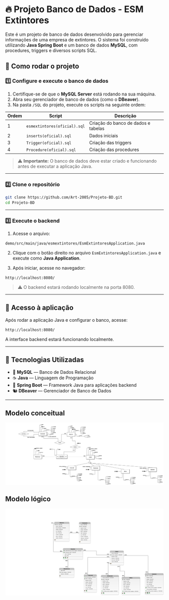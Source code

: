 # 🔥 Projeto Banco de Dados - ESM Extintores

Este é um projeto de banco de dados desenvolvido para gerenciar informações de uma empresa de extintores. O sistema foi construído utilizando **Java Spring Boot** e um banco de dados **MySQL**, com procedures, triggers e diversos scripts SQL.

## 🚀 Como rodar o projeto

### 1️⃣ Configure e execute o banco de dados

1. Certifique-se de que o **MySQL Server** está rodando na sua máquina.
2. Abra seu gerenciador de banco de dados (como o **DBeaver**).
3. Na pasta `/SQL` do projeto, execute os scripts na seguinte ordem:

| Ordem | Script                         | Descrição                          |
|-------|---------------------------------|-------------------------------------|
| 1     | `esmextintores(oficial).sql`    | Criação do banco de dados e tabelas|
| 2     | `inserts(oficial).sql`          | Dados iniciais                     |
| 3     | `Trigger(oficial).sql`          | Criação das triggers                |
| 4     | `Procedure(oficial).sql`        | Criação das procedures              |

> ⚠️ **Importante:** O banco de dados deve estar criado e funcionando antes de executar a aplicação Java.

---

### 2️⃣ Clone o repositório

```bash
git clone https://github.com/Art-2005/Projeto-BD.git
cd Projeto-BD
```

---

### 3️⃣ Execute o backend

1. Acesse o arquivo:

```
demo/src/main/java/esmextintores/EsmExtintoresApplication.java
```

2. Clique com o botão direito no arquivo `EsmExtintoresApplication.java` e execute como **Java Application**.

3. Após iniciar, acesse no navegador:

```
http://localhost:8080/
```

> ⚠️ O backend estará rodando localmente na porta 8080.

---

## 🔗 Acesso à aplicação

Após rodar a aplicação Java e configurar o banco, acesse:

```
http://localhost:8080/
```

A interface backend estará funcionando localmente.

---

## 🧠 Tecnologias Utilizadas

- 🐬 **MySQL** — Banco de Dados Relacional
- ☕ **Java** — Linguagem de Programação
- 🌱 **Spring Boot** — Framework Java para aplicações backend
- 🐿️ **DBeaver** — Gerenciador de Banco de Dados

---

## Modelo conceitual

![alt text](<Modelo_Conceitual (1).png>)

## Modelo lógico

![alt text](Modelo_lógico.png)
